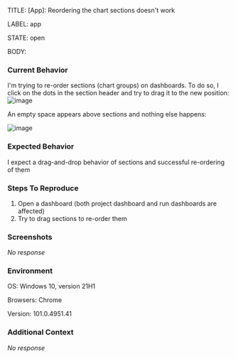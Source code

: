 TITLE:
[App]: Reordering the chart sections doesn't work

LABEL:
app

STATE:
open

BODY:
### Current Behavior

I'm trying to re-order sections (chart groups) on dashboards. To do so, I click on the dots in the section header and try to drag it to the new position: 
![image](https://user-images.githubusercontent.com/6837635/165875280-96b35af5-49ab-44b2-ba54-3b96048cd8e9.png)

An empty space appears above sections and nothing else happens: 

![image](https://user-images.githubusercontent.com/6837635/165875388-93307a84-822b-4f9b-990f-abff2d498996.png)


### Expected Behavior

I expect a drag-and-drop behavior of sections and successful re-ordering of them

### Steps To Reproduce

1. Open a dashboard (both project dashboard and run dashboards are affected)
2. Try to drag sections to re-order them

### Screenshots

_No response_

### Environment

OS:  Windows 10, version 21H1

Browsers:  Chrome

Version: 101.0.4951.41 


### Additional Context

_No response_


